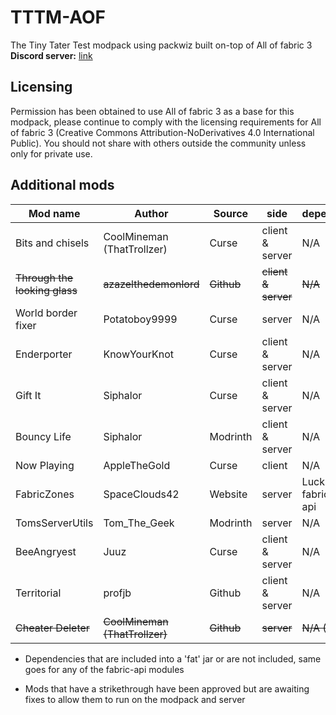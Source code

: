# TTTM-AOF
The Tiny Tater Test modpack using packwiz built on-top of All of fabric 3  
**Discord server:** [link](https://discord.gg/YeXshh3sKE)

## Licensing
Permission has been obtained to use All of fabric 3 as a base for this modpack, please continue to comply with the licensing requirements for All of fabric 3 (Creative Commons Attribution-NoDerivatives 4.0 International Public). You should not share with others outside the community unless only for private use.

## Additional mods
| Mod name | Author | Source | side | dependencies | url |
| --- | --- | --- | --- | --- | --- |
| Bits and chisels | CoolMineman (ThatTrollzer) | Curse | client & server | N/A | [link](https://www.curseforge.com/minecraft/mc-mods/bits-and-chisels) |
| ~~Through the looking glass~~ | ~~azazelthedemonlord~~ | ~~Github~~ | ~~client & server~~ | ~~N/A~~ | ~~[link](https://github.com/Dragonoidzero/Through-the-Looking-Glass)~~ |
| World border fixer | Potatoboy9999 | Curse | server | N/A | [link](https://www.curseforge.com/minecraft/mc-mods/world-border-fix) |
| Enderporter | KnowYourKnot | Curse | client & server | N/A | [link](https://www.curseforge.com/minecraft/mc-mods/knowyourknot-enderporter) |
| Gift It | Siphalor | Curse | client & server | N/A |[link](https://www.curseforge.com/minecraft/mc-mods/gift-it) |
| Bouncy Life | Siphalor | Modrinth | client & server | N/A | [link](https://modrinth.com/mod/bouncy-life) |
| Now Playing | AppleTheGold | Curse | client | N/A | [link](https://www.curseforge.com/minecraft/mc-mods/now-playing) |
| FabricZones | SpaceClouds42 | Website | server | LuckPerms, fabric perms api | [link](https://spaceclouds42.github.io/FabricZones/releases.html) |
| TomsServerUtils | Tom_The_Geek | Modrinth | server | N/A | [link](https://modrinth.com/mod/toms-server-utils) |
| BeeAngryest | Juuz | Curse | client & server | N/A | [link](https://www.curseforge.com/minecraft/mc-mods/bee-angry-est) |
| Territorial | profjb | Github | client & server | N/A | [link](https://github.com/profjb58/Territorial-Base) |
| ~~Cheater Deleter~~ | ~~CoolMineman (ThatTrollzer)~~ | ~~Github~~ | ~~server~~ | ~~N/A (I think)~~ |~~[link](https://github.com/CoolMineman/CheaterDeleter/actions)~~ |

* Dependencies that are included into a 'fat' jar or are not included, same goes for any of the fabric-api modules
  
* Mods that have a strikethrough have been approved but are awaiting fixes to allow them to run on the modpack and server


